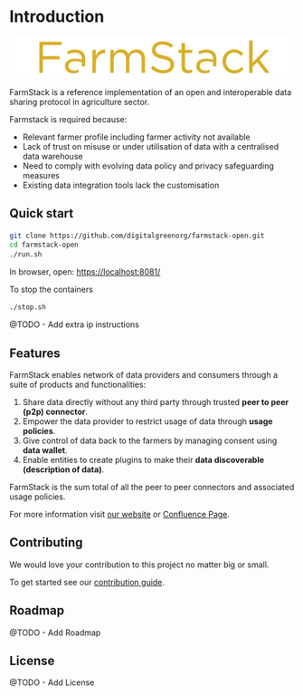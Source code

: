 # Introduction

![](docs/.gitbook/assets/farmstack_horizontal_color_transparent-bg.png)

FarmStack is a reference implementation of an open and interoperable data sharing protocol in agriculture sector. 

Farmstack is required because:

* Relevant farmer profile including farmer activity not available
* Lack of trust on misuse or under utilisation of data with a centralised data warehouse
* Need to comply with evolving data policy and privacy safeguarding measures
* Existing data integration tools lack the customisation

## Quick start

```bash
git clone https://github.com/digitalgreenorg/farmstack-open.git
cd farmstack-open
./run.sh
```

In browser, open: [https://localhost:8081/](https://localhost:8081/)

To stop the containers

```bash
./stop.sh
```

@TODO - Add extra ip instructions

## Features

FarmStack enables network of data providers and consumers through a suite of products and functionalities:

1. Share data directly without any third party through trusted **peer to peer \(p2p\) connector**.
2. Empower the data provider to restrict usage of data through **usage policies**.
3. Give control of data back to the farmers by managing consent using **data wallet**.
4. Enable entities to create plugins to make their **data discoverable \(description of data\)**.

FarmStack is the sum total of all the peer to peer connectors and associated usage policies.

For more information visit [our website](https://farmstack.digitalgreen.org) or [Confluence Page](https://digitalgreenorg.atlassian.net/wiki/spaces/FS/overview).

## Contributing

We would love your contribution to this project no matter big or small.

To get started see our [contribution guide](docs/contribution/contribution.md).

## Roadmap

@TODO - Add Roadmap

## License

@TODO - Add License


